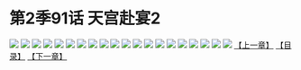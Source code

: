 # 第2季91话 天宫赴宴2
![](https://s1.baozimh.com/scomic/sanyanxiaotianlu-samanhua/0/544-xle3/1.jpg)
![](https://s1.baozimh.com/scomic/sanyanxiaotianlu-samanhua/0/544-xle3/2.jpg)
![](https://s1.baozimh.com/scomic/sanyanxiaotianlu-samanhua/0/544-xle3/3.jpg)
![](https://s1.baozimh.com/scomic/sanyanxiaotianlu-samanhua/0/544-xle3/4.jpg)
![](https://s1.baozimh.com/scomic/sanyanxiaotianlu-samanhua/0/544-xle3/5.jpg)
![](https://s1.baozimh.com/scomic/sanyanxiaotianlu-samanhua/0/544-xle3/6.jpg)
![](https://s1.baozimh.com/scomic/sanyanxiaotianlu-samanhua/0/544-xle3/7.jpg)
![](https://s1.baozimh.com/scomic/sanyanxiaotianlu-samanhua/0/544-xle3/8.jpg)
![](https://s1.baozimh.com/scomic/sanyanxiaotianlu-samanhua/0/544-xle3/9.jpg)
![](https://s1.baozimh.com/scomic/sanyanxiaotianlu-samanhua/0/544-xle3/10.jpg)
![](https://s1.baozimh.com/scomic/sanyanxiaotianlu-samanhua/0/544-xle3/11.jpg)
![](https://s1.baozimh.com/scomic/sanyanxiaotianlu-samanhua/0/544-xle3/12.jpg)
![](https://s1.baozimh.com/scomic/sanyanxiaotianlu-samanhua/0/544-xle3/13.jpg)
![](https://s1.baozimh.com/scomic/sanyanxiaotianlu-samanhua/0/544-xle3/14.jpg)
![](https://s1.baozimh.com/scomic/sanyanxiaotianlu-samanhua/0/544-xle3/15.jpg)
![](https://s1.baozimh.com/scomic/sanyanxiaotianlu-samanhua/0/544-xle3/16.jpg)
![](https://s1.baozimh.com/scomic/sanyanxiaotianlu-samanhua/0/544-xle3/17.jpg)
![](https://s1.baozimh.com/scomic/sanyanxiaotianlu-samanhua/0/544-xle3/18.jpg)
![](https://s1.baozimh.com/scomic/sanyanxiaotianlu-samanhua/0/544-xle3/19.jpg)
![](https://s1.baozimh.com/scomic/sanyanxiaotianlu-samanhua/0/544-xle3/20.jpg)
[【上一章】](./544.md)
[【目录】](./README.md)
[【下一章】](./546.md)
